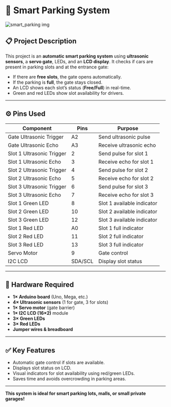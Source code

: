 # 🚗 Smart Parking System


![smart_parking img](https://github.com/user-attachments/assets/7041f3b8-29a9-412a-a6bf-9a1683ecdcbc)


## 📋 Project Description

This project is an **automatic smart parking system** using **ultrasonic sensors**, a **servo gate**, LEDs, and an **LCD display**. It checks if cars are present in parking slots and at the entrance gate:
- If there are **free slots**, the gate opens automatically.
- If the parking is **full**, the gate stays closed.
- An LCD shows each slot’s status (**Free/Full**) in real-time.
- Green and red LEDs show slot availability for drivers.

---

## ⚙️ Pins Used

| Component | Pins | Purpose |
|-----------|------|---------|
| Gate Ultrasonic Trigger | A2 | Send ultrasonic pulse |
| Gate Ultrasonic Echo | A3 | Receive ultrasonic echo |
| Slot 1 Ultrasonic Trigger | 2 | Send pulse for slot 1 |
| Slot 1 Ultrasonic Echo | 3 | Receive echo for slot 1 |
| Slot 2 Ultrasonic Trigger | 4 | Send pulse for slot 2 |
| Slot 2 Ultrasonic Echo | 5 | Receive echo for slot 2 |
| Slot 3 Ultrasonic Trigger | 6 | Send pulse for slot 3 |
| Slot 3 Ultrasonic Echo | 7 | Receive echo for slot 3 |
| Slot 1 Green LED | 8 | Slot 1 available indicator |
| Slot 2 Green LED | 10 | Slot 2 available indicator |
| Slot 3 Green LED | 12 | Slot 3 available indicator |
| Slot 1 Red LED | A0 | Slot 1 full indicator |
| Slot 2 Red LED | 11 | Slot 2 full indicator |
| Slot 3 Red LED | 13 | Slot 3 full indicator |
| Servo Motor | 9 | Gate control |
| I2C LCD | SDA/SCL | Display slot status |

---

## 🧰 Hardware Required

- **1× Arduino board** (Uno, Mega, etc.)
- **4× Ultrasonic sensors** (1 for gate, 3 for slots)
- **1× Servo motor** (gate barrier)
- **1× I2C LCD (16×2)** module
- **3× Green LEDs**
- **3× Red LEDs**
- **Jumper wires & breadboard**

---

## ✅ Key Features

- Automatic gate control if slots are available.
- Displays slot status on LCD.
- Visual indicators for slot availability using red/green LEDs.
- Saves time and avoids overcrowding in parking areas.

---

**This system is ideal for smart parking lots, malls, or small private garages!**
